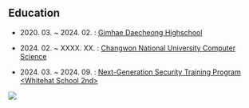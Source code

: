 ## Education
* <nomark>2020. 03. ~ 2024. 02. : [Gimhae Daecheong Highschool](https://ghdaecheong-h.gne.go.kr/)</nomark>

* <nomark>2024. 02. ~ XXXX. XX. : [Changwon National University Computer Science](https://www.changwon.ac.kr/ce/main.do)</nomark>

* <nomark>2024. 03. ~ 2024. 09. : [Next-Generation Security Training Program <Whitehat School 2nd>](https://whitehatschool.kr/)</nomark>

<picture>
  <source media="(prefers-color-scheme: dark)" srcset="https://github-readme-stats-pearl-chi-86.vercel.app/api?username=hui1601&theme=onedark&show_icons=true&show=reviews%2Cdiscussions_answered&rank_icon=percentile&role=OWNER%2CORGANIZATION_MEMBER%2CCOLLABORATOR">
  <img src="https://github-readme-stats-pearl-chi-86.vercel.app/api?username=hui1601&show_icons=true&show=reviews%2Cdiscussions_answered&rank_icon=percentile&role=OWNER%2CORGANIZATION_MEMBER%2CCOLLABORATOR">
</picture>
<!--
**hui1601/hui1601** is a ✨ _special_ ✨ repository because its `README.md` (this file) appears on your GitHub profile.

Here are some ideas to get you started:

- 🔭 I’m currently working on ...
- 🌱 I’m currently learning ...
- 👯 I’m looking to collaborate on ...
- 🤔 I’m looking for help with ...
- 💬 Ask me about ...
- 📫 How to reach me: ...
- 😄 Pronouns: ...
- ⚡ Fun fact: ...
-->
